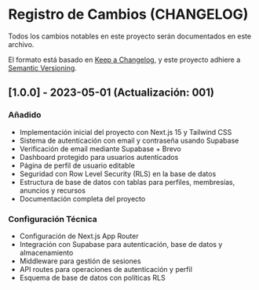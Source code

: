# Registro de Cambios (CHANGELOG)

Todos los cambios notables en este proyecto serán documentados en este archivo.

El formato está basado en [Keep a Changelog](https://keepachangelog.com/es/1.0.0/),
y este proyecto adhiere a [Semantic Versioning](https://semver.org/spec/v2.0.0.html).

## [1.0.0] - 2023-05-01 (Actualización: 001)

### Añadido
- Implementación inicial del proyecto con Next.js 15 y Tailwind CSS
- Sistema de autenticación con email y contraseña usando Supabase
- Verificación de email mediante Supabase + Brevo
- Dashboard protegido para usuarios autenticados
- Página de perfil de usuario editable
- Seguridad con Row Level Security (RLS) en la base de datos
- Estructura de base de datos con tablas para perfiles, membresías, anuncios y recursos
- Documentación completa del proyecto

### Configuración Técnica
- Configuración de Next.js App Router
- Integración con Supabase para autenticación, base de datos y almacenamiento
- Middleware para gestión de sesiones
- API routes para operaciones de autenticación y perfil
- Esquema de base de datos con políticas RLS